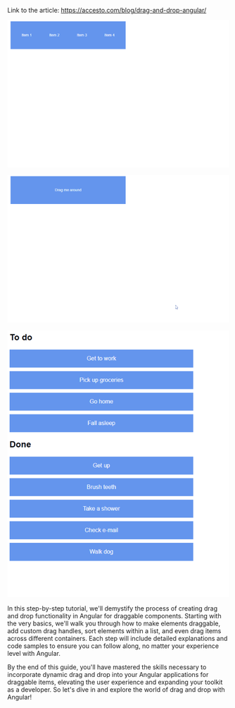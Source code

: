 Link to the article: https://accesto.com/blog/drag-and-drop-angular/

![Drag over](/drag-over-angular.gif)

![Drag start](/drag-start-angular.gif)

![Drag drop](/drop-drag-angular.gif)

In this step-by-step tutorial, we'll demystify the process of creating drag and drop functionality in Angular for draggable components. Starting with the very basics, we'll walk you through how to make elements draggable, add custom drag handles, sort elements within a list, and even drag items across different containers. Each step will include detailed explanations and code samples to ensure you can follow along, no matter your experience level with Angular.

By the end of this guide, you'll have mastered the skills necessary to incorporate dynamic drag and drop into your Angular applications for draggable items, elevating the user experience and expanding your toolkit as a developer. So let's dive in and explore the world of drag and drop with Angular!
